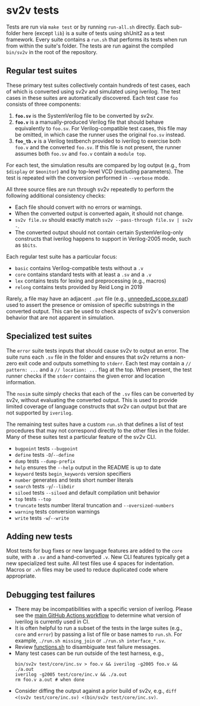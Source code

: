 # sv2v tests

Tests are run via `make test` or by running `run-all.sh` directly. Each
sub-folder here (except `lib`) is a suite of tests using shUnit2 as a test
framework. Every suite contains a `run.sh` that performs its tests when run from
within the suite's folder. The tests are run against the compiled `bin/sv2v` in
the root of the repository.


## Regular test suites

These primary test suites collectively contain hundreds of test cases, each of
which is converted using sv2v and simulated using iverilog. The test cases in
these suites are automatically discovered. Each test case `foo` consists of
three components:

1. **`foo.sv`** is the SystemVerilog file to be converted by sv2v.
2. **`foo.v`** is a manually-produced Verilog file that should behave
   equivalently to `foo.sv`. For Verilog-compatible test cases, this file may be
   omitted, in which case the runner uses the original `foo.sv` instead.
3. **`foo_tb.v`** is a Verilog testbench provided to iverilog to exercise both
   `foo.v` and the converted `foo.sv`. If this file is not present, the runner
   assumes both `foo.sv` and `foo.v` contain a `module top`.

For each test, the simulation results are compared by log output (e.g., from
`$display` or `$monitor`) and by top-level VCD (excluding parameters). The test
is repeated with the conversion performed in `--verbose` mode.

All three source files are run through sv2v repeatedly to perform the following
additional consistency checks:

* Each file should convert with no errors or warnings.
* When the converted output is converted again, it should not change.
* `sv2v file.sv` should exactly match `sv2v --pass-through file.sv | sv2v -`.
* The converted output should not contain certain SystemVerilog-only constructs
  that iverilog happens to support in Verilog-2005 mode, such as `$bits`.

Each regular test suite has a particular focus:

* `basic` contains Verilog-compatible tests without a `.v`
* `core` contains standard tests with at least a `.sv` and a `.v`
* `lex` contains tests for lexing and preprocessing (e.g., macros)
* `relong` contains tests provided by Reid Long in 2019

Rarely, a file may have an adjacent `.pat` file (e.g., [unneeded_scope.sv.pat])
used to assert the presence or omission of specific substrings in the converted
output. This can be used to check aspects of sv2v's conversion behavior that are
not apparent in simulation.

[unneeded_scope.sv.pat]: core/unneeded_scope.sv.pat


## Specialized test suites

The `error` suite tests inputs that should cause sv2v to output an error. The
suite runs each `.sv` file in the folder and ensures that sv2v returns a
non-zero exit code and outputs something to `stderr`. Each test may contain a
`// pattern: ...` and a `// location: ...` flag at the top. When present, the
test runner checks if the `stderr` contains the given error and location
information.

The `nosim` suite simply checks that each of the `.sv` files can be converted by
sv2v, without evaluating the converted output. This is used to provide limited
coverage of language constructs that sv2v can output but that are not supported
by `iverilog`.

The remaining test suites have a custom `run.sh` that defines a list of test
procedures that may not correspond directly to the other files in the folder.
Many of these suites test a particular feature of the sv2v CLI.

* `bugpoint` tests `--bugpoint`
* `define` tests `-D`/`--define`
* `dump` tests `--dump-prefix`
* `help` ensures the `--help` output in the README is up to date
* `keyword` tests `begin_keywords` version specifiers
* `number` generates and tests short number literals
* `search` tests `-y`/`--libdir`
* `siloed` tests `--siloed` and default compilation unit behavior
* `top` tests `--top`
* `truncate` tests number literal truncation and `--oversized-numbers`
* `warning` tests conversion warnings
* `write` tests `-w`/`--write`


## Adding new tests

Most tests for bug fixes or new language features are added to the `core` suite,
with a `.sv` and a hand-converted `.v`. New CLI features typically get a new
specialized test suite. All test files use 4 spaces for indentation. Macros or
`.vh` files may be used to reduce duplicated code where appropriate.


## Debugging test failures

* There may be incompatibilities with a specific version of iverilog. Please see
  the [main GitHub Actions workflow] to determine what version of iverilog is
  currently used in CI.
* It is often helpful to run a subset of the tests in the large suites (e.g.,
  `core` and `error`) by passing a list of file or base names to `run.sh`. For
  example, `./run.sh missing_join` or `./run.sh interface_*.sv`.
* Review [functions.sh] to disambiguate test failure messages.
* Many test cases can be run outside of the test harness, e.g.,
  ```
  bin/sv2v test/core/inc.sv > foo.v && iverilog -g2005 foo.v && ./a.out
  iverilog -g2005 test/core/inc.v && ./a.out
  rm foo.v a.out # when done
  ```
* Consider diffing the output against a prior build of sv2v, e.g., `diff <(sv2v
  test/core/inc.sv) <(bin/sv2v test/core/inc.sv)`.

[functions.sh]: lib/functions.sh
[main GitHub Actions workflow]: ../.github/workflows/main.yaml
